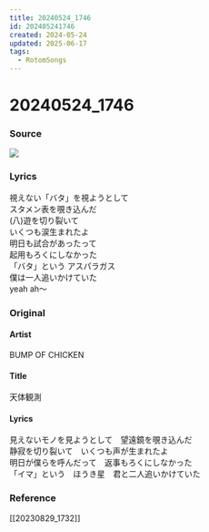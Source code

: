 ```yaml
---
title: 20240524_1746
id: 202405241746
created: 2024-05-24
updated: 2025-06-17
tags:
  - RotomSongs
---
```

# 20240524_1746

### Source

![](https://x.com/Starlystrongest/status/1793926438711881885)

### Lyrics

視えない「バタ」を視ようとして  
スタメン表を覗き込んだ  
(八)遊を切り裂いて  
いくつも涙生まれたよ  
明日も試合があったって  
起用もろくにしなかった  
「バタ」という アスパラガス  
僕は一人追いかけていた  
yeah ah〜  

### Original

#### Artist

BUMP OF CHICKEN

#### Title

天体観測

#### Lyrics
  
見えないモノを見ようとして　望遠鏡を覗き込んだ  
静寂を切り裂いて　いくつも声が生まれたよ  
明日が僕らを呼んだって　返事もろくにしなかった  
「イマ」という　ほうき星　君と二人追いかけていた  

### Reference

[[20230829_1732]]